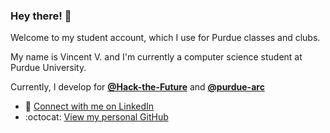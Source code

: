 ### Hey there! 👋

<!--
**vvvuPurdue/vvvuPurdue** is a ✨ _special_ ✨ repository because its `README.md` (this file) appears on your GitHub profile.

Here are some ideas to get you started:

- 🔭 I’m currently working on ...
- 🌱 I’m currently learning ...
- 👯 I’m looking to collaborate on ...
- 🤔 I’m looking for help with ...
- 💬 Ask me about ...
- 📫 How to reach me: ...
- 😄 Pronouns: ...
- ⚡ Fun fact: ...
-->
Welcome to my student account, which I use for Purdue classes and clubs.

My name is Vincent V. and I'm currently a computer science student at Purdue University.

Currently, I develop for [**@Hack-the-Future**](https://github.com/Hack-the-Future) and [**@purdue-arc**](https://github.com/purdue-arc)

- :briefcase: [Connect with me on LinkedIn](https://www.linkedin.com/in/vincent-v-vu/)
- :octocat: [View my personal GitHub](https://www.github.com/viv2061)
